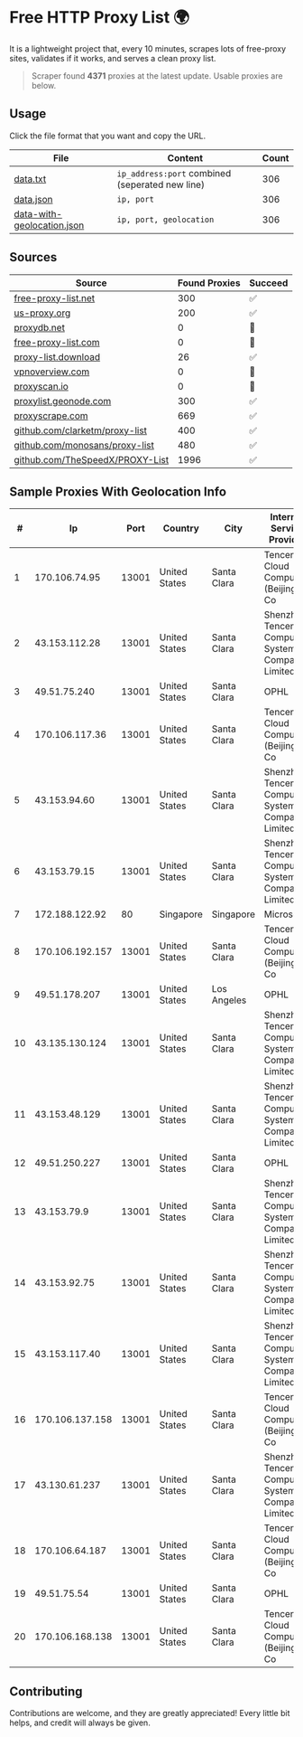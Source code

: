 
# Free HTTP Proxy List 🌍

It is a lightweight project that, every 10 minutes, scrapes lots of free-proxy sites, validates if it works, and serves a clean proxy list.


> Scraper found **4371** proxies at the latest update. Usable proxies are below.

## Usage

Click the file format that you want and copy the URL.


|File|Content|Count|
|----|-------|-----|
|[data.txt](https://raw.githubusercontent.com/themiralay/Proxy-List-World/master/data.txt)|`ip_address:port` combined (seperated new line)|306|
|[data.json](https://raw.githubusercontent.com/themiralay/Proxy-List-World/master/data.json)|`ip, port`|306|
|[data-with-geolocation.json](https://raw.githubusercontent.com/themiralay/Proxy-List-World/master/data-with-geolocation.json)|`ip, port, geolocation`|306|

## Sources

|Source|Found Proxies|Succeed|
|------|-------------|-------|
|[free-proxy-list.net](https://free-proxy-list.net)|300|✅|
|[us-proxy.org](https://www.us-proxy.org)|200|✅|
|[proxydb.net](http://proxydb.net)|0|🚫|
|[free-proxy-list.com](https://free-proxy-list.com/?page=&port=&type%5B%5D=http&type%5B%5D=https&up_time=0&search=Search)|0|🚫|
|[proxy-list.download](https://www.proxy-list.download/HTTP)|26|✅|
|[vpnoverview.com](https://vpnoverview.com/privacy/anonymous-browsing/free-proxy-servers)|0|🚫|
|[proxyscan.io](https://www.proxyscan.io)|0|🚫|
|[proxylist.geonode.com](https://proxylist.geonode.com/api/proxy-list?limit=300&page=1&sort_by=lastChecked&sort_type=desc&protocols=http,https)|300|✅|
|[proxyscrape.com](https://api.proxyscrape.com/v2/?request=displayproxies&protocol=http&timeout=10000&country=all&ssl=all&anonymity=all)|669|✅|
|[github.com/clarketm/proxy-list](https://raw.githubusercontent.com/clarketm/proxy-list/master/proxy-list-raw.txt)|400|✅|
|[github.com/monosans/proxy-list](https://raw.githubusercontent.com/monosans/proxy-list/main/proxies/http.txt)|480|✅|
|[github.com/TheSpeedX/PROXY-List](https://raw.githubusercontent.com/TheSpeedX/PROXY-List/master/http.txt)|1996|✅|


## Sample Proxies With Geolocation Info

|#|Ip|Port|Country|City|Internet Service Provider|
|-|--|----|-------|----|-------------------------|
|1|170.106.74.95|13001|United States|Santa Clara|Tencent Cloud Computing (Beijing) Co|
|2|43.153.112.28|13001|United States|Santa Clara|Shenzhen Tencent Computer Systems Company Limited|
|3|49.51.75.240|13001|United States|Santa Clara|OPHL|
|4|170.106.117.36|13001|United States|Santa Clara|Tencent Cloud Computing (Beijing) Co|
|5|43.153.94.60|13001|United States|Santa Clara|Shenzhen Tencent Computer Systems Company Limited|
|6|43.153.79.15|13001|United States|Santa Clara|Shenzhen Tencent Computer Systems Company Limited|
|7|172.188.122.92|80|Singapore|Singapore|Microsoft|
|8|170.106.192.157|13001|United States|Santa Clara|Tencent Cloud Computing (Beijing) Co|
|9|49.51.178.207|13001|United States|Los Angeles|OPHL|
|10|43.135.130.124|13001|United States|Santa Clara|Shenzhen Tencent Computer Systems Company Limited|
|11|43.153.48.129|13001|United States|Santa Clara|Shenzhen Tencent Computer Systems Company Limited|
|12|49.51.250.227|13001|United States|Santa Clara|OPHL|
|13|43.153.79.9|13001|United States|Santa Clara|Shenzhen Tencent Computer Systems Company Limited|
|14|43.153.92.75|13001|United States|Santa Clara|Shenzhen Tencent Computer Systems Company Limited|
|15|43.153.117.40|13001|United States|Santa Clara|Shenzhen Tencent Computer Systems Company Limited|
|16|170.106.137.158|13001|United States|Santa Clara|Tencent Cloud Computing (Beijing) Co|
|17|43.130.61.237|13001|United States|Santa Clara|Shenzhen Tencent Computer Systems Company Limited|
|18|170.106.64.187|13001|United States|Santa Clara|Tencent Cloud Computing (Beijing) Co|
|19|49.51.75.54|13001|United States|Santa Clara|OPHL|
|20|170.106.168.138|13001|United States|Santa Clara|Tencent Cloud Computing (Beijing) Co|



## Contributing

Contributions are welcome, and they are greatly appreciated! Every
little bit helps, and credit will always be given.

